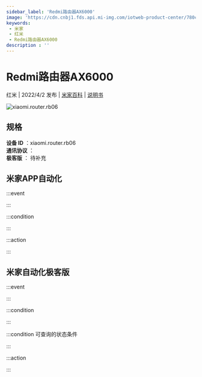 ```yaml
---
sidebar_label: 'Redmi路由器AX6000'
image: 'https://cdn.cnbj1.fds.api.mi-img.com/iotweb-product-center/780c65fa9ef901ab3cd96e10daa65516_1638861404513.png?GalaxyAccessKeyId=AKVGLQWBOVIRQ3XLEW&Expires=9223372036854775807&Signature=LhSCZHBCpz+MT2q4k9jhGpuQh+Y='
keywords: 
 - 米家
 - 红米
 - Redmi路由器AX6000
description : ''
---
```

# Redmi路由器AX6000

红米 | 2022/4/2 发布 | [米家百科](https://home.mi.com/webapp/content/baike/product/index.html?model=xiaomi.router.rb06) | [说明书](https://home.mi.com/views/introduction.html?model=xiaomi.router.rb06&region=cn)

![xiaomi.router.rb06](https://cdn.cnbj1.fds.api.mi-img.com/iotweb-product-center/780c65fa9ef901ab3cd96e10daa65516_1638861404513.png?GalaxyAccessKeyId=AKVGLQWBOVIRQ3XLEW&Expires=9223372036854775807&Signature=LhSCZHBCpz+MT2q4k9jhGpuQh+Y=)

## 规格  
> 
**设备 ID** ：xiaomi.router.rb06  
**通讯协议** ：  
**极客版**  ： 待补充 


## 米家APP自动化  

:::event  

:::

:::condition  

:::

:::action   

:::

## 米家自动化极客版  

:::event  

:::

:::condition  

:::

:::condition 可查询的状态条件  

:::

:::action  

:::

        
